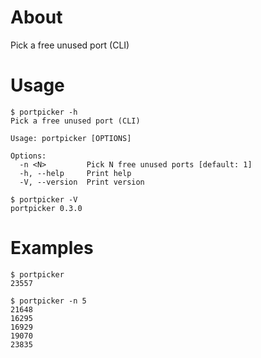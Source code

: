# About

Pick a free unused port (CLI)

# Usage

```text
$ portpicker -h
Pick a free unused port (CLI)

Usage: portpicker [OPTIONS]

Options:
  -n <N>         Pick N free unused ports [default: 1]
  -h, --help     Print help
  -V, --version  Print version
```

```text
$ portpicker -V
portpicker 0.3.0
```

# Examples

```text
$ portpicker
23557
```

```text
$ portpicker -n 5
21648
16295
16929
19070
23835
```

